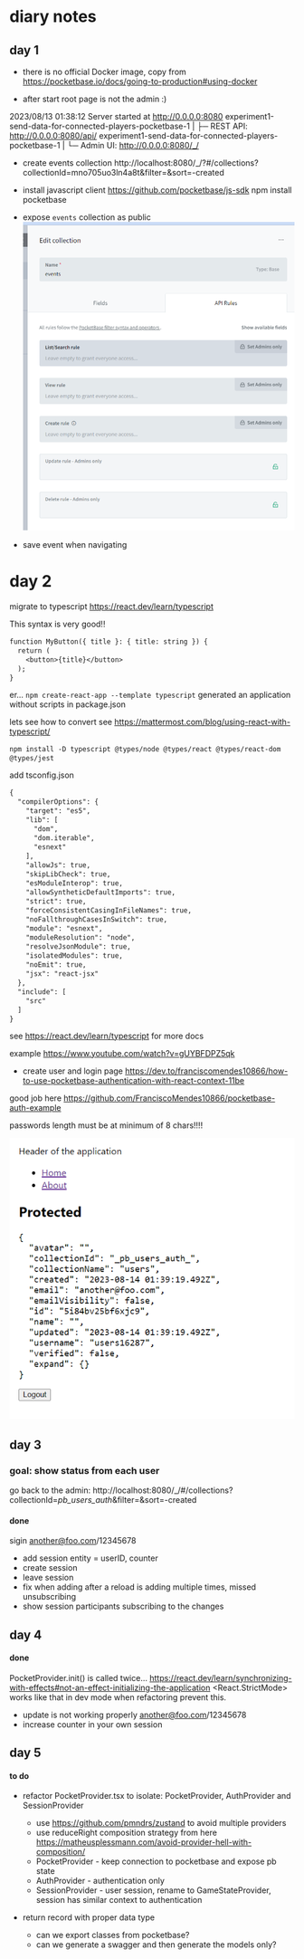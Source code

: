 # diary notes

## day 1
- there is no official Docker image, copy from https://pocketbase.io/docs/going-to-production#using-docker

- after start root page is not the admin :)

2023/08/13 01:38:12 Server started at http://0.0.0.0:8080
experiment1-send-data-for-connected-players-pocketbase-1  | ├─ REST API: http://0.0.0.0:8080/api/
experiment1-send-data-for-connected-players-pocketbase-1  | └─ Admin UI: http://0.0.0.0:8080/_/

- create events collection
http://localhost:8080/_/?#/collections?collectionId=mno705uo3ln4a8t&filter=&sort=-created

- install javascript client 
https://github.com/pocketbase/js-sdk
npm install pocketbase

- expose `events` collection as public 
![events-collection-api-rules.png](events-collection-api-rules.png)

- save event when navigating 


# day 2 

migrate to typescript 
https://react.dev/learn/typescript

This syntax is very good!!

```tsx
function MyButton({ title }: { title: string }) {
  return (
    <button>{title}</button>
  );
}
```

er... `npm create-react-app --template typescript` generated an application without scripts in package.json 

lets see how to convert
see https://mattermost.com/blog/using-react-with-typescript/

``` 
npm install -D typescript @types/node @types/react @types/react-dom @types/jest
```
add tsconfig.json 

```
{
  "compilerOptions": {
    "target": "es5",
    "lib": [
      "dom",
      "dom.iterable",
      "esnext"
    ],
    "allowJs": true,
    "skipLibCheck": true,
    "esModuleInterop": true,
    "allowSyntheticDefaultImports": true,
    "strict": true,
    "forceConsistentCasingInFileNames": true,
    "noFallthroughCasesInSwitch": true,
    "module": "esnext",
    "moduleResolution": "node",
    "resolveJsonModule": true,
    "isolatedModules": true,
    "noEmit": true,
    "jsx": "react-jsx"
  },
  "include": [
    "src"
  ]
}
```
see https://react.dev/learn/typescript for more docs 

example https://www.youtube.com/watch?v=gUYBFDPZ5qk
- create user and login page 
https://dev.to/franciscomendes10866/how-to-use-pocketbase-authentication-with-react-context-11be

good job here https://github.com/FranciscoMendes10866/pocketbase-auth-example

passwords length must be at minimum of 8 chars!!!!

![Hurray!! page protected](page-protected.png)


## day 3 

### goal: show status from each user

go back to the admin: http://localhost:8080/_/#/collections?collectionId=_pb_users_auth_&filter=&sort=-created

#### done 
sigin another@foo.com/12345678
- add session entity = userID, counter
- create session 
- leave session
- fix when adding after a reload is adding multiple times, missed unsubscribing 
- show session participants subscribing to the changes

## day 4 

#### done 
PocketProvider.init() is called twice...
https://react.dev/learn/synchronizing-with-effects#not-an-effect-initializing-the-application
<React.StrictMode> works like that in dev mode when refactoring prevent this.
- update is not working properly
another@foo.com/12345678
- increase counter in your own session

## day 5 

#### to do 
- refactor PocketProvider.tsx to isolate: PocketProvider, AuthProvider and SessionProvider
  - use https://github.com/pmndrs/zustand to avoid multiple providers
  - use reduceRight composition strategy from here https://matheusplessmann.com/avoid-provider-hell-with-composition/
  - PocketProvider - keep connection to pocketbase and expose pb state
  - AuthProvider - authentication only
  - SessionProvider - user session, rename to GameStateProvider, session has similar context to authentication

- return record with proper data type
  - can we export classes from pocketbase?
  - can we generate a swagger and then generate the models only?

  
